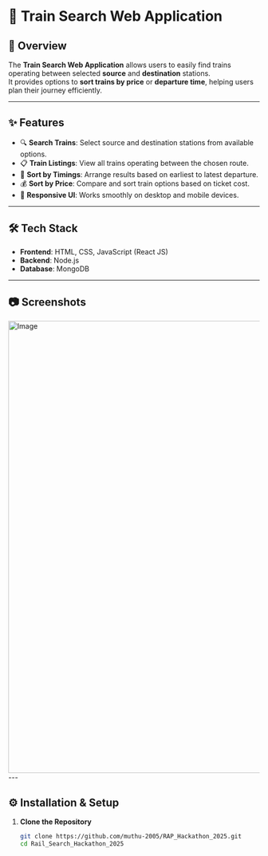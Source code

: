 # 🚆 Train Search Web Application

## 📌 Overview
The **Train Search Web Application** allows users to easily find trains operating between selected **source** and **destination** stations.  
It provides options to **sort trains by price** or **departure time**, helping users plan their journey efficiently.

---

## ✨ Features
- 🔍 **Search Trains**: Select source and destination stations from available options.
- 📋 **Train Listings**: View all trains operating between the chosen route.
- 📅 **Sort by Timings**: Arrange results based on earliest to latest departure.
- 💰 **Sort by Price**: Compare and sort train options based on ticket cost.
- 📱 **Responsive UI**: Works smoothly on desktop and mobile devices.

---

## 🛠️ Tech Stack
- **Frontend**: HTML, CSS, JavaScript (React JS)
- **Backend**: Node.js 
- **Database**: MongoDB


---

## 📷 Screenshots  

<img width="1899" height="907" alt="Image" src="https://github.com/user-attachments/assets/ef021a18-88fe-4aa2-a1dd-a5f4a2801511" />
---

## ⚙️ Installation & Setup
1. **Clone the Repository**
   ```bash
   git clone https://github.com/muthu-2005/RAP_Hackathon_2025.git
   cd Rail_Search_Hackathon_2025
